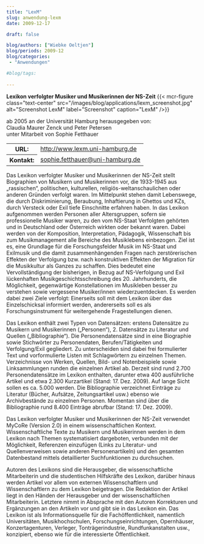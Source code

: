 ```yaml
---
title: "LexM"
slug: anwendung-lexm
date: 2009-12-17

draft: false

blog/authors: ["Wiebke Oeltjen"]
blog/periods: 2009-12
blog/categories:
 - "Anwendungen"

#blog/tags:
 
---
```

**Lexikon verfolgter Musiker und Musikerinnen der NS-Zeit**
{{< mcr-figure class="text-center" src="/images/blog/applications/lexm_screenshot.jpg" alt="Screenshot LexM"
  label="Screenshot" caption="LexM" />}}
     
ab 2005 an der Universität Hamburg herausgegeben von:   
Claudia Maurer Zenck und Peter Petersen    
unter Mitarbeit von Sophie Fetthauer  


<table class="table" style="width:auto">
 <tr>
 	<th>URL:</th>
 	<td><a href="http://www.lexm.uni-hamburg.de/" alt="Link zum Lexikon LexM" title="Link zum Lexikon LexM">http://www.lexm.uni-hamburg.de</a></td>
 </tr>
 <tr>
   <th>Kontakt:</th>
   <td><a href="mailto:sophie.fetthauer@uni-hamburg.de" title="E-Mailadresse">sophie.fetthauer@uni-hamburg.de</a></td>
 </tr>
</table>

Das Lexikon verfolgter Musiker und Musikerinnen der NS-Zeit stellt Biographien von Musikern und 
Musikerinnen vor, die 1933-1945 aus „rassischen“, politischen, kulturellen, religiös-weltanschaulichen 
oder anderen Gründen verfolgt waren. Im Mittelpunkt stehen damit Lebenswege, die durch Diskriminierung, 
Beraubung, Inhaftierung in Ghettos und KZs, durch Versteck oder Exil tiefe Einschnitte erfahren haben. 
In das Lexikon aufgenommen werden Personen aller Altersgruppen, sofern sie professionelle Musiker waren, 
zu den vom NS-Staat Verfolgten gehörten und in Deutschland oder Österreich wirkten oder bekannt waren. 
Dabei werden von der Komposition, Interpretation, Pädagogik, Wissenschaft bis zum Musikmanagement alle 
Bereiche des Musiklebens einbezogen. Ziel ist es, eine Grundlage für die Forschungsfelder Musik im 
NS-Staat und Exilmusik und die damit zusammenhängenden Fragen nach zerstörerischen Effekten der 
Verfolgung bzw. nach konstruktiven Effekten der Migration für die Musikkultur als Ganzes zu schaffen. 
Dies bedeutet eine Vervollständigung der bisherigen, in Bezug auf NS-Verfolgung und Exil lückenhaften 
Musikgeschichtsschreibung des 20. Jahrhunderts, die Möglichkeit, gegenwärtige Konstellationen im 
Musikleben besser zu verstehen sowie vergessene Musiker/innen wiederzuentdecken. Es werden dabei zwei 
Ziele verfolgt: Einerseits soll mit dem Lexikon über das Einzelschicksal informiert werden, andererseits 
soll es als Forschungsinstrument für weitergehende Fragestellungen dienen.


Das Lexikon enthält zwei Typen von Datensätzen: erstens Datensätze zu Musikern und Musikerinnen 
(„Personen“), 2. Datensätze zu Literatur und Quellen („Bibliographie“). Die Personendatensätze sind in 
eine Biographie sowie Stichwörter zu Personendaten, Berufen/Tätigkeiten und Verfolgung/Exil gegliedert. 
Zu unterscheiden sind dabei frei formulierter Text und vorformulierte Listen mit Schlagwörtern zu 
einzelnen Themen. Verzeichnisse von Werken, Quellen, Bild- und Notenbeispiele sowie Linksammlungen 
runden die einzelnen Artikel ab. Derzeit sind rund 2.700 Personendatensätze im Lexikon enthalten, 
darunter etwa 400 ausführliche Artikel und etwa 2.300 Kurzartikel (Stand: 17. Dez. 2009). 
Auf lange Sicht sollen es ca. 5.000 werden. Die Bibliographie verzeichnet Einträge zu Literatur 
(Bücher, Aufsätze, Zeitungsartikel usw.) ebenso wie Archivbestände zu einzelnen Personen. 
Momentan sind über die Bibliographie rund 8.400 Einträge abrufbar (Stand: 17. Dez. 2009).


Das Lexikon verfolgter Musiker und Musikerinnen der NS-Zeit verwendet MyCoRe (Version 2.0) in einem 
wissenschaftlichen Kontext. Wissenschaftliche Texte zu Musikern und Musikerinnen werden in dem Lexikon 
nach Themen systematisiert dargeboten, verbunden mit der Möglichkeit, Referenzen einzufügen (Links zu 
Literatur- und Quellenverweisen sowie anderen Personenartikeln) und den gesamten Datenbestand mittels 
detaillierter Suchfunktionen zu durchsuchen.


Autoren des Lexikons sind die Herausgeber, die wissenschaftliche Mitarbeiterin und die studentischen 
Hilfskräfte des Lexikon, darüber hinaus werden Artikel vor allem von externen Wissenschaftlern und 
Wissenschaftlern zu dem Lexikon beigetragen. Die Redaktion der Artikel liegt in den Händen der 
Herausgeber und der wissenschaftlichen Mitarbeiterin. Letztere nimmt in Absprache mit den Autoren 
Korrekturen und Ergänzungen an den Artikeln vor und gibt sie in das Lexikon ein. Das Lexikon ist als 
Informationsquelle für die Fachöffentlichkeit, namentlich Universitäten, Musikhochschulen, 
Forschungseinrichtungen, Opernhäuser, Konzertagenturen, Verleger, Tonträgerindustrie, Rundfunkanstalten 
usw., konzipiert, ebenso wie für die interessierte Öffentlichkeit.
